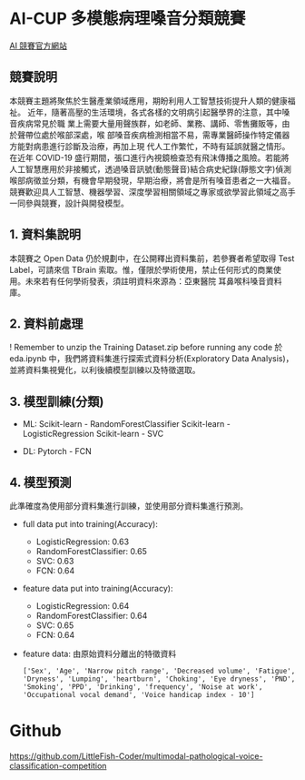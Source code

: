 # AI-CUP 多模態病理嗓音分類競賽

[AI 競賽官方網站](https://tbrain.trendmicro.com.tw/Competitions/Details/27)

## 競賽說明

本競賽主題將聚焦於生醫產業領域應用，期盼利用人工智慧技術提升人類的健康福祉。 近年，隨著高壓的生活環境，各式各樣的文明病引起醫學界的注意，其中嗓音疾病常見於職 業上需要大量用聲族群，如老師、業務、講師、零售攤販等，由於聲帶位處於喉部深處，喉 部嗓音疾病檢測相當不易，需專業醫師操作特定儀器方能對病患進行診斷及治療，再加上現 代人工作繁忙，不時有延誤就醫之情形。在近年 COVID-19 盛行期間，張口進行內視鏡檢查恐有飛沫傳播之風險。若能將人工智慧應用於非接觸式，透過嗓音訊號(動態聲音)結合病史紀錄(靜態文字)偵測喉部病徵並分類，有機會早期發現，早期治療，將會是所有嗓音患者之一大福音。競賽歡迎具人工智慧、機器學習、深度學習相關領域之專家或欲學習此領域之高手一同參與競賽，設計與開發模型。

## 1. 資料集說明

本競賽之 Open Data 仍於規劃中，在公開釋出資料集前，若參賽者希望取得 Test Label，可請來信 TBrain 索取。惟，僅限於學術使用，禁止任何形式的商業使用。未來若有任何學術發表，須註明資料來源為：亞東醫院 耳鼻喉科嗓音資料庫。

## 2. 資料前處理

! Remember to unzip the Training Dataset.zip before running any code
於 eda.ipynb 中，我們將資料集進行探索式資料分析(Exploratory Data Analysis)，並將資料集視覺化，以利後續模型訓練以及特徵選取。

## 3. 模型訓練(分類)

- ML:
  Scikit-learn - RandomForestClassifier
  Scikit-learn - LogisticRegression
  Scikit-learn - SVC

- DL:
  Pytorch - FCN

## 4. 模型預測

此準確度為使用部分資料集進行訓練，並使用部分資料集進行預測。

- full data put into training(Accuracy):

  - LogisticRegression: 0.63
  - RandomForestClassifier: 0.65
  - SVC: 0.63
  - FCN: 0.64

- feature data put into training(Accuracy):

  - LogisticRegression: 0.64
  - RandomForestClassifier: 0.64
  - SVC: 0.65
  - FCN: 0.64

- feature data: 由原始資料分離出的特徵資料
  ```
  ['Sex', 'Age', 'Narrow pitch range', 'Decreased volume', 'Fatigue', 'Dryness', 'Lumping', 'heartburn', 'Choking', 'Eye dryness', 'PND', 'Smoking', 'PPD', 'Drinking', 'frequency', 'Noise at work', 'Occupational vocal demand', 'Voice handicap index - 10']
  ```

# Github

https://github.com/LittleFish-Coder/multimodal-pathological-voice-classification-competition
